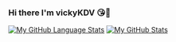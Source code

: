 ### Hi there I'm vickyKDV 😘👋
[![My GitHub Language Stats](https://github-readme-stats.vercel.app/api/top-langs/?username=vickyKDV&langs_count=5&theme=tokyonight)]()
[![My GitHub Stats](https://github-readme-stats.vercel.app/api/?username=vickyKDV&count_private=true&theme=tokyonight&showicons=true)]()
